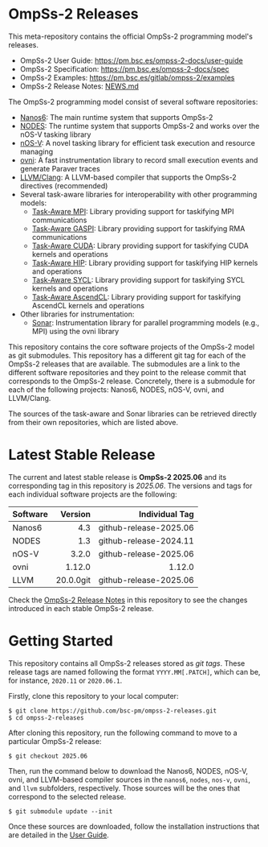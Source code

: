 # OmpSs-2 Releases

This meta-repository contains the official OmpSs-2 programming model's releases.

* OmpSs-2 User Guide: https://pm.bsc.es/ompss-2-docs/user-guide
* OmpSs-2 Specification: https://pm.bsc.es/ompss-2-docs/spec
* OmpSs-2 Examples: https://pm.bsc.es/gitlab/ompss-2/examples
* OmpSs-2 Release Notes: [NEWS.md](./NEWS.md)

The OmpSs-2 programming model consist of several software repositories:

* [Nanos6](https://github.com/bsc-pm/nanos6): The main runtime system that supports OmpSs-2
* [NODES](https://github.com/bsc-pm/nodes): The runtime system that supports OmpSs-2 and works over the nOS-V tasking library
* [nOS-V](https://github.com/bsc-pm/nos-v): A novel tasking library for efficient task execution and resource managing
* [ovni](https://github.com/bsc-pm/ovni): A fast instrumentation library to record small execution events and generate Paraver traces
* [LLVM/Clang](https://github.com/bsc-pm/llvm): A LLVM-based compiler that supports the OmpSs-2 directives (recommended)
* Several task-aware libraries for interoperability with other programming models:
  * [Task-Aware MPI](https://github.com/bsc-pm/tampi): Library providing support for taskifying MPI communications
  * [Task-Aware GASPI](https://github.com/bsc-pm/tagaspi): Library providing support for taskifying RMA communications
  * [Task-Aware CUDA](https://github.com/bsc-pm/tacuda): Library providing support for taskifying CUDA kernels and operations
  * [Task-Aware HIP](https://github.com/bsc-pm/tahip): Library providing support for taskifying HIP kernels and operations
  * [Task-Aware SYCL](https://github.com/bsc-pm/tasycl): Library providing support for taskifying SYCL kernels and operations
  * [Task-Aware AscendCL](https://github.com/bsc-pm/tacl): Library providing support for taskifying AscendCL kernels and operations
* Other libraries for instrumentation:
  * [Sonar](https://github.com/bsc-pm/sonar): Instrumentation library for parallel programming models (e.g., MPI) using the ovni library

This repository contains the core software projects of the OmpSs-2 model as git submodules.
This repository has a different git tag for each of the OmpSs-2 releases that are available.
The submodules are a link to the different software repositories and they point to the release
commit that corresponds to the OmpSs-2 release. Concretely, there is a submodule for each of
the following projects: Nanos6, NODES, nOS-V, ovni, and LLVM/Clang.

The sources of the task-aware and Sonar libraries can be retrieved directly from their own
repositories, which are listed above.


# Latest Stable Release

The current and latest stable release is **OmpSs-2 2025.06** and its corresponding tag
in this repository is *2025.06*. The versions and tags for each individual software
projects are the following:

| Software     |      Version |              Individual Tag |
| :----------- | -----------: | --------------------------: |
| Nanos6       |          4.3 |      github-release-2025.06 |
| NODES        |          1.3 |      github-release-2024.11 |
| nOS-V        |        3.2.0 |      github-release-2025.06 |
| ovni         |       1.12.0 |                      1.12.0 |
| LLVM         |    20.0.0git |      github-release-2025.06 |

Check the [OmpSs-2 Release Notes](./NEWS.md) in this repository to see the changes
introduced in each stable OmpSs-2 release.

# Getting Started

This repository contains all OmpSs-2 releases stored as *git tags*. These release
tags are named following the format `YYYY.MM[.PATCH]`, which can be, for instance,
`2020.11` or `2020.06.1`.

Firstly, clone this repository to your local computer:

```
$ git clone https://github.com/bsc-pm/ompss-2-releases.git
$ cd ompss-2-releases
```

After cloning this repository, run the following command to move to a particular
OmpSs-2 release:

```
$ git checkout 2025.06
```

Then, run the command below to download the Nanos6, NODES, nOS-V, ovni, and LLVM-based
compiler sources in the `nanos6`, `nodes`, `nos-v`, `ovni`, and `llvm` subfolders,
respectively. Those sources will be the ones that correspond to the selected release.

```
$ git submodule update --init
```

Once these sources are downloaded, follow the installation instructions that are
detailed in the [User Guide](https://pm.bsc.es/ompss-2-docs/user-guide).
